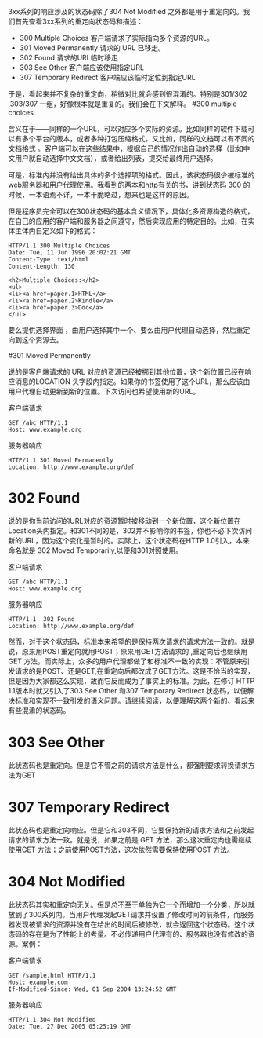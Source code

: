  3xx系列的响应涉及的状态码除了304 Not Modified 之外都是用于重定向的。我们首先查看3xx系列的重定向状态码和描述：

- 300    Multiple Choices     客户端请求了实际指向多个资源的URL。
- 301    Moved Permanently 请求的 URL 已移走。
- 302    Found               请求的URL临时移走
- 303 See Other              客户端应该使用指定URL 
- 307   Temporary Redirect 客户端应该临时定位到指定URL

于是，看起来并不复杂的重定向，稍微对比就会感到很混淆的。特别是301/302 ,303/307 一组，好像根本就是重复的。我们会在下文解释。
#300 multiple choices
 
含义在于——同样的一个URL，可以对应多个实际的资源。比如同样的软件下载可以有多个平台的版本，或者多种打包压缩格式。又比如，同样的文档可以有不同的文档格式 。客户端可以在这些结果中，根据自己的情况作出自动的选择（比如中文用户就自动选择中文文档），或者给出列表，提交给最终用户选择。

可是，标准内并没有给出具体的多个选择项的格式。因此，该状态码很少被标准的web服务器和用户代理使用。我看到的两本和http有关的书，讲到状态码 300 的时候，一本语焉不详，一本干脆略过，想来也是这样的原因。

但是程序员完全可以在300状态码的基本含义情况下，具体化多资源构造的格式，在自己的应用的客户端和服务器之间遵守，然后实现应用的特定目的。比如，在实体主体内自定义如下的格式：

    HTTP/1.1 300 Multiple Choices
    Date: Tue, 11 Jun 1996 20:02:21 GMT
    Content-Type: text/html
    Content-Length: 130

    <h2>Multiple Choices:</h2>
    <ul>
    <li><a href=paper.1>HTML</a>
    <li><a href=paper.2>Kindle</a>
    <li><a href=paper.3>Doc</a>
    </ul>

要么提供选择界面 ，由用户选择其中一个、要么由用户代理自动选择，然后重定向到这个资源去。

#301 Moved Permanently 

说的是客户端请求的 URL 对应的资源已经被挪到其他位置，这个新位置已经在响应消息的LOCATION 头字段内指定。如果你的书签使用了这个URL，那么应该由用户代理自动更新到新的位置。下次访问也希望使用新的URL。

客户端请求

    GET /abc HTTP/1.1
    Host: www.example.org

服务器响应

    HTTP/1.1 301 Moved Permanently
    Location: http://www.example.org/def



# 302 Found 

说的是你当前访问的URL对应的资源暂时被移动到一个新位置，这个新位置在Location头内指定。和301不同的是，302并不影响你的书签，你也不必下次访问新的URL，因为这个变化是暂时的。实际上，这个状态码在HTTP 1.0引入，本来命名就是 302 Moved Temporarily,以便和301对照使用。

客户端请求

    GET /abc HTTP/1.1
    Host: www.example.org

服务器响应

    HTTP/1.1  302 Found
    Location: http://www.example.org/def


然而，对于这个状态码，标准本来希望的是保持两次请求的请求方法一致的。就是说，原来用POST重定向就用POST；原来用GET方法请求的 ,重定向后也继续用 GET 方法。而实际上，众多的用户代理都做了和标准不一致的实现：不管原来引发请求的是POST、还是GET,在重定向后都改成了GET方法。这是不恰当的实现，但是因为大家都这么实现，故而它反而成为了事实上的标准。为此，在修订 HTTP 1.1版本时就又引入了303  See Other 和307  Temporary Redirect 状态码，以便解决标准和实现不一致引发的语义问题。请继续阅读，以便理解这两个新的、看起来有些混淆的状态码。

# 303  See Other 

此状态码也是重定向。但是它不管之前的请求方法是什么，都强制要求转换请求方法为GET

# 307  Temporary Redirect 

此状态码也是重定向响应。但是它和303不同，它要保持新的请求方法和之前发起请求的请求方法一致。就是说，如果之前是 GET 方法，那么这次重定向也需继续使用GET 方法；之前使用POST方法，这次依然需要保持使用POST 方法。

# 304 Not Modified

此状态码其实和重定向无关。但是总不至于单独为它一个而增加一个分类，所以就放到了300系列内。当用户代理发起GET请求并设置了修改时间的前条件，而服务器发现被请求的资源并没有在给出的时间后被修改，就会返回这个状态码。这个状态码的存在是为了性能上的考量。不必传递用户代理有的、服务器也没有修改的资源。案例：

客户端请求

    GET /sample.html HTTP/1.1
    Host: example.com
    If-Modified-Since: Wed, 01 Sep 2004 13:24:52 GMT

服务器响应

    HTTP/1.1 304 Not Modified
    Date: Tue, 27 Dec 2005 05:25:19 GMT







 